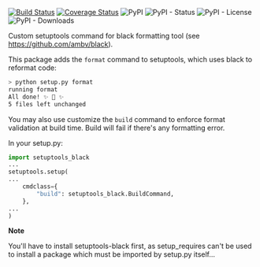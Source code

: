 [![Build Status](https://travis-ci.com/agrenott/setuptools-black.svg?branch=master)](https://travis-ci.com/agrenott/setuptools-black) 
[![Coverage Status](https://coveralls.io/repos/github/agrenott/setuptools-black/badge.svg?branch=master)](https://coveralls.io/github/agrenott/setuptools-black?branch=master)
![PyPI](https://img.shields.io/pypi/v/setuptools-black)
![PyPI - Status](https://img.shields.io/pypi/status/setuptools-black)
![PyPI - License](https://img.shields.io/pypi/l/setuptools-black)
![PyPI - Downloads](https://img.shields.io/pypi/dm/setuptools-black)

Custom setuptools command for black formatting tool (see https://github.com/ambv/black).

This package adds the `format` command to setuptools, which uses black to reformat code:

```bash
> python setup.py format
running format
All done! ✨ 🍰 ✨
5 files left unchanged
```


You may also use customize the `build` command to enforce format validation at build time.
Build will fail if there's any formatting error.

In your setup.py:
```python
import setuptools_black
...
setuptools.setup(
...
    cmdclass={
        "build": setuptools_black.BuildCommand,
    },
...
)
```

**Note**

You'll have to install setuptools-black first, as setup_requires can't be used to install a package which must be imported by setup.py itself...